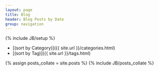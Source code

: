 ```yaml
---
layout: page
title: Blog
header: Blog Posts by Date
group: navigation
---
```

{% include JB/setup %}

- [(sort by Category)]({{ site.url }}/categories.html)
- [(sort by Tag)]({{ site.url }}/tags.html)

<html>
{% assign posts_collate = site.posts %}
{% include JB/posts_collate %}
</html>
